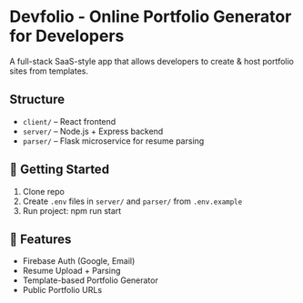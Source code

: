 # Devfolio - Online Portfolio Generator for Developers

A full-stack SaaS-style app that allows developers to create & host portfolio sites from templates.

## Structure
- `client/` – React frontend
- `server/` – Node.js + Express backend
- `parser/` – Flask microservice for resume parsing


## 🚀 Getting Started

1. Clone repo
2. Create `.env` files in `server/` and `parser/` from `.env.example`
3. Run project: npm run start


## 🔐 Features

- Firebase Auth (Google, Email)
- Resume Upload + Parsing
- Template-based Portfolio Generator
- Public Portfolio URLs
